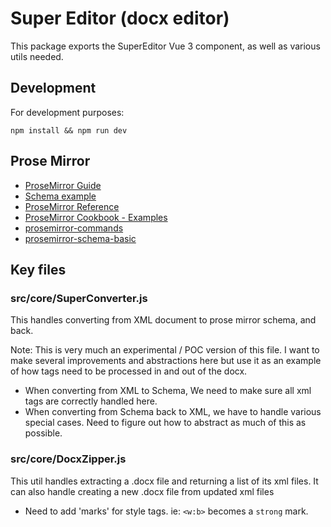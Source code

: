 # Super Editor (docx editor)

This package exports the SuperEditor Vue 3 component, as well as various utils needed.

## Development

For development purposes:
```
npm install && npm run dev
```

## Prose Mirror

* [ProseMirror Guide](https://prosemirror.net/docs/guide/#schema)
* [Schema example](https://github.com/ProseMirror/prosemirror-schema-basic/blob/master/src/schema-basic.ts)
* [ProseMirror Reference](https://prosemirror.net/docs/ref/)
* [ProseMirror Cookbook - Examples](https://github.com/PierBover/prosemirror-cookbook)
* [prosemirror-commands](https://github.com/ProseMirror/prosemirror-commands/blob/master/src/commands.ts#L745)
* [prosemirror-schema-basic](https://github.com/ProseMirror/prosemirror-schema-basic/blob/master/src/schema-basic.ts)

## Key files

### src/core/SuperConverter.js
This handles converting from XML document to prose mirror schema, and back.

Note: This is very much an experimental / POC version of this file. I want to make several improvements and abstractions here but use it as an example of how tags need to be processed in and out of the docx.

* When converting from XML to Schema, We need to make sure all xml tags are correctly handled here. 
* When converting from Schema back to XML, we have to handle various special cases. Need to figure out how to abstract as much of this as possible.

### src/core/DocxZipper.js
This util handles extracting a .docx file and returning a list of its xml files.
It can also handle creating a new .docx file from updated xml files


* Need to add 'marks' for style tags. ie: ```<w:b>``` becomes a ```strong``` mark.
